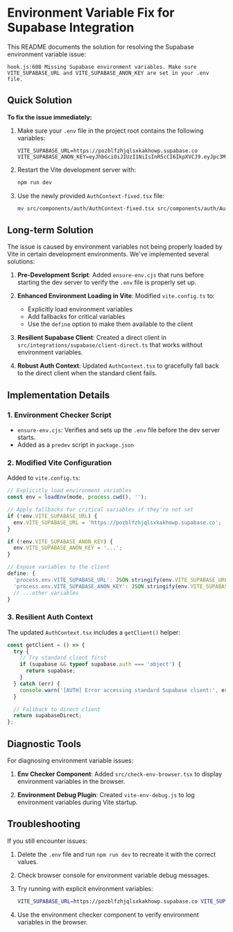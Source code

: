 # Environment Variable Fix for Supabase Integration

This README documents the solution for resolving the Supabase environment variable issue:

```
hook.js:608 Missing Supabase environment variables. Make sure VITE_SUPABASE_URL and VITE_SUPABASE_ANON_KEY are set in your .env file.
```

## Quick Solution

**To fix the issue immediately:**

1. Make sure your `.env` file in the project root contains the following variables:
   ```
   VITE_SUPABASE_URL=https://pozblfzhjqlsxkakhowp.supabase.co
   VITE_SUPABASE_ANON_KEY=eyJhbGciOiJIUzI1NiIsInR5cCI6IkpXVCJ9.eyJpc3MiOiJzdXBhYmFzZSIsInJlZiI6InBvemJsZnpoanFsc3hrYWtob3dwIiwicm9sZSI6ImFub24iLCJpYXQiOjE3NDAxMDM0MDUsImV4cCI6MjA1NTY3OTQwNX0.qICEbtyj5hsnu489FuQFiwfFgAJbQ0zmul4sQX5ODbM
   ```

2. Restart the Vite development server with:
   ```bash
   npm run dev
   ```

3. Use the newly provided `AuthContext-fixed.tsx` file:
   ```bash
   mv src/components/auth/AuthContext-fixed.tsx src/components/auth/AuthContext.tsx
   ```

## Long-term Solution

The issue is caused by environment variables not being properly loaded by Vite in certain development environments. We've implemented several solutions:

1. **Pre-Development Script**: Added `ensure-env.cjs` that runs before starting the dev server to verify the `.env` file is properly set up.

2. **Enhanced Environment Loading in Vite**: Modified `vite.config.ts` to:
   - Explicitly load environment variables
   - Add fallbacks for critical variables
   - Use the `define` option to make them available to the client

3. **Resilient Supabase Client**: Created a direct client in `src/integrations/supabase/client-direct.ts` that works without environment variables.

4. **Robust Auth Context**: Updated `AuthContext.tsx` to gracefully fall back to the direct client when the standard client fails.

## Implementation Details

### 1. Environment Checker Script

- `ensure-env.cjs`: Verifies and sets up the `.env` file before the dev server starts.
- Added as a `predev` script in `package.json`

### 2. Modified Vite Configuration

Added to `vite.config.ts`:
```javascript
// Explicitly load environment variables
const env = loadEnv(mode, process.cwd(), '');

// Apply fallbacks for critical variables if they're not set
if (!env.VITE_SUPABASE_URL) {
  env.VITE_SUPABASE_URL = 'https://pozblfzhjqlsxkakhowp.supabase.co';
}

if (!env.VITE_SUPABASE_ANON_KEY) {
  env.VITE_SUPABASE_ANON_KEY = '...';
}

// Expose variables to the client
define: {
  'process.env.VITE_SUPABASE_URL': JSON.stringify(env.VITE_SUPABASE_URL),
  'process.env.VITE_SUPABASE_ANON_KEY': JSON.stringify(env.VITE_SUPABASE_ANON_KEY),
  // ...other variables
}
```

### 3. Resilient Auth Context

The updated `AuthContext.tsx` includes a `getClient()` helper:

```typescript
const getClient = () => {
  try {
    // Try standard client first
    if (supabase && typeof supabase.auth === 'object') {
      return supabase;
    }
  } catch (err) {
    console.warn('[AUTH] Error accessing standard Supabase client:', err);
  }

  // Fallback to direct client
  return supabaseDirect;
};
```

## Diagnostic Tools

For diagnosing environment variable issues:

1. **Env Checker Component**: Added `src/check-env-browser.tsx` to display environment variables in the browser.

2. **Environment Debug Plugin**: Created `vite-env-debug.js` to log environment variables during Vite startup.

## Troubleshooting

If you still encounter issues:

1. Delete the `.env` file and run `npm run dev` to recreate it with the correct values.

2. Check browser console for environment variable debug messages.

3. Try running with explicit environment variables:
   ```bash
   VITE_SUPABASE_URL=https://pozblfzhjqlsxkakhowp.supabase.co VITE_SUPABASE_ANON_KEY=eyJhbGciOiJIUzI1NiIsInR5cCI6IkpXVCJ9.eyJpc3MiOiJzdXBhYmFzZSIsInJlZiI6InBvemJsZnpoanFsc3hrYWtob3dwIiwicm9sZSI6ImFub24iLCJpYXQiOjE3NDAxMDM0MDUsImV4cCI6MjA1NTY3OTQwNX0.qICEbtyj5hsnu489FuQFiwfFgAJbQ0zmul4sQX5ODbM npm run dev
   ```

4. Use the environment checker component to verify environment variables in the browser.